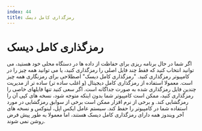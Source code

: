 ```yaml
---
index: 44
title: رمزگذاری کامل دیسک
---
```

# رمزگذاری کامل دیسک

اگر شما در حال برنامه ریزی برای حفاظت از داده ها در دستگاه محلی خود هستید، می توانید انتخاب کنید که فقط چند فایل اصلی را رمزگذاری کنید، یا می توانید همه چیز را در کامپیوتر رمزگذاری کنید. "رمزگذاری کامل دیسک" اصطلاحی برای رمزنگاری همه چیز است. معمولا استفاده از رمزگذاری کامل دیجیتال (و اغلب ساده تر) ساده تر از مدیریت چندین فایل رمزگذاری شده به صورت جداگانه است. اگر سعی کنید تنها فایلهای خاصی را رمزگذاری کنید، ممکن است کامپیوتر شما بدون اینکه متوجه شود، نسخه های کپی آن را رمزگشایی کند. و برخی از نرم افزار ممکن است برخی از سوابق رمزگشایی در مورد استفاده شما در کامپیوتر را حفظ کند. سیستم عامل ایکس اپل، لینوکس و نسخه های آخر ویندوز همه دارای رمزگذاری کامل دیسک هستند، اما معمولا به طور پیش فرض روشن نمی شوند.